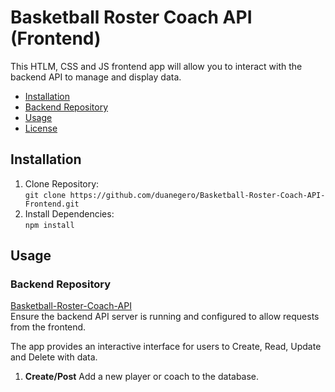 # Basketball Roster Coach API (Frontend)

This HTLM, CSS and JS frontend app will allow you to interact with the backend API to manage and display data.

- [Installation](#installation)
- [Backend Repository](#backendrepository)
- [Usage](#usage)
- [License](#license)

## Installation
1. Clone Repository:<br>
  ```git clone https://github.com/duanegero/Basketball-Roster-Coach-API-Frontend.git```
2. Install Dependencies:<br>
  ```npm install```
## Usage
### Backend Repository
[Basketball-Roster-Coach-API](https://github.com/duanegero/Basketball-Roster-Coach-API.git)<br>
Ensure the backend API server is running and configured to allow requests from the frontend.<br>

The app provides an interactive interface for users to Create, Read, Update and Delete with data.<br>

1. **Create/Post** 
  Add a new player or coach to the database.
